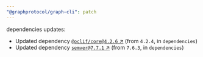 ```yaml
---
"@graphprotocol/graph-cli": patch
---
```

dependencies updates:
  - Updated dependency [`@oclif/core@4.2.6` ↗︎](https://www.npmjs.com/package/@oclif/core/v/4.2.6) (from `4.2.4`, in `dependencies`)
  - Updated dependency [`semver@7.7.1` ↗︎](https://www.npmjs.com/package/semver/v/7.7.1) (from `7.6.3`, in `dependencies`)
